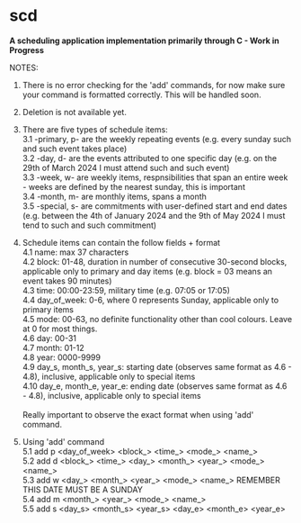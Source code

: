 # scd 

**A scheduling application implementation primarily through C - Work in Progress**

NOTES:

1. There is no error checking for the 'add' commands, for now make sure your command is formatted correctly. This will be handled soon. 
2. Deletion is not available yet.  
3. There are five types of schedule items:
   \
   3.1 -primary, p- are the weekly repeating events (e.g. every sunday such and such event takes place) \
   3.2 -day, d- are the events attributed to one specific day (e.g. on the 29th of March 2024 I must attend such and such event) \
   3.3 -week, w- are weekly items, respnsibilities that span an entire week - weeks are defined by the nearest sunday, this is important \
   3.4 -month, m- are monthly items, spans a month      \
   3.5 -special, s- are commitments with user-defined start and end dates (e.g. between the 4th of January 2024 and the 9th of May 2024 I must tend to such and such commitment)

4. Schedule items can contain the follow fields + format     <br>
   4.1 name: max 37 characters     <br>
   4.2 block: 01-48, duration in number of consecutive 30-second blocks, applicable only to primary and day items (e.g. block = 03 means an event takes 90 minutes)    <br>
   4.3 time: 00:00-23:59, military time (e.g. 07:05 or 17:05)    <br>
   4.4 day_of_week: 0-6, where 0 represents Sunday, applicable only to primary items <br>
   4.5 mode: 00-63, no definite functionality other than cool colours. Leave at 0 for most things. <br>
   4.6 day: 00-31 <br>
   4.7 month: 01-12 <br> 
   4.8 year: 0000-9999 <br>
   4.9 day_s, month_s, year_s: starting date (observes same format as 4.6 - 4.8), inclusive, applicable only to special items <br>
   4.10 day_e, month_e, year_e: ending date (observes same format as 4.6 - 4.8), inclusive, applicable only to special items <br>
   <br>
   Really important to observe the exact format when using 'add' command.

5. Using 'add' command <br> 
   5.1 add p <day_of_week> <block_> <time_> <mode_> <name_> <br> 
   5.2 add d <block_> <time_> <day_> <month_> <year_> <mode_> <name_> <br> 
   5.3 add w <day_> <month_> <year_> <mode_> <name_> REMEMBER THIS DATE MUST BE A SUNDAY <br> 
   5.4 add m <month_> <year_> <mode_> <name_> <br> 
   5.5 add s <day_s> <month_s> <year_s> <day_e> <month_e> <year_e> <mode> <name>  <br> 
   



   

    
   



   

